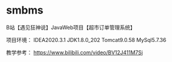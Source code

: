 # smbms
B站【遇见狂神说】JavaWeb项目【超市订单管理系统】

项目环境： IDEA2020.3.1 JDK1.8.0_202 Tomcat9.0.58 MySql5.7.36

教学参考：
https://www.bilibili.com/video/BV12J411M7Sj